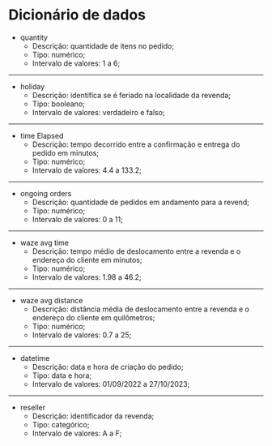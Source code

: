# Dicionário de dados

- quantity
  - Descrição: quantidade de itens no pedido;
  - Tipo: numérico;
  - Intervalo de valores: 1 a 6;
---
- holiday
  - Descrição: identifica se é feriado na localidade da revenda;
  - Tipo: booleano;
  - Intervalo de valores: verdadeiro e falso;
---
- time Elapsed
  - Descrição: tempo decorrido entre a confirmação e entrega do pedido em minutos;
  - Tipo: numérico;
  - Intervalo de valores: 4.4 a 133.2;
---
- ongoing orders
  - Descrição: quantidade de pedidos em andamento para a revend;
  - Tipo: numérico;
  - Intervalo de valores: 0 a 11;
---
- waze avg time
  - Descrição: tempo médio de deslocamento entre a revenda e o endereço do cliente em minutos;
  - Tipo: numérico;
  - Intervalo de valores: 1.98 a 46.2;
---
- waze avg distance
  - Descrição: distância média de deslocamento entre a revenda e o endereço do cliente em quilômetros;
  - Tipo: numérico;
  - Intervalo de valores: 0.7 a 25;
---
- datetime
  - Descrição: data e hora de criação do pedido;
  - Tipo: data e hora;
  - Intervalo de valores: 01/09/2022 a 27/10/2023;
---
- reseller
  - Descrição: identificador da revenda;
  - Tipo: categórico;
  - Intervalo de valores: A a F;
